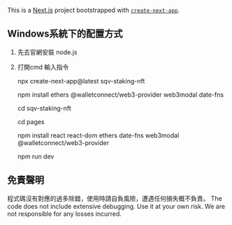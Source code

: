 This is a [Next.js](https://nextjs.org) project bootstrapped with [`create-next-app`](https://nextjs.org/docs/app/api-reference/cli/create-next-app).

## Windows系統下的配置方式

1. 先去官網安裝 node.js

2. 打開cmd 輸入指令

	npx create-next-app@latest sqv-staking-nft

	npm install ethers @walletconnect/web3-provider web3modal date-fns

	cd sqv-staking-nft
	
	cd pages

	npm install react react-dom ethers date-fns web3modal @walletconnect/web3-provider

	npm run dev


## 免責聲明
程式碼沒有對應的過多除錯，使用時請自負風險，遭遇任何損失概不負責。
The code does not include extensive debugging. Use it at your own risk. We are not responsible for any losses incurred.
